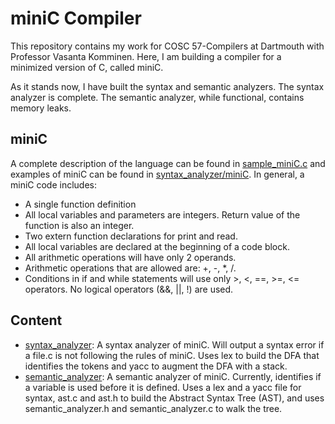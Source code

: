 # miniC Compiler
This repository contains my work for COSC 57-Compilers at Dartmouth with Professor Vasanta Komminen. Here, I am building a compiler for a minimized version of C, called miniC.

As it stands now, I have built the syntax and semantic analyzers. The syntax analyzer is complete. The semantic analyzer, while functional, contains memory leaks.

## miniC
A complete description of the language can be found in [sample_miniC.c](https://github.com/majdh98/miniC-Compiler/blob/main/sample_miniC.c) and examples of miniC can be found in [syntax_analyzer/miniC](https://github.com/majdh98/miniC-Compiler/tree/main/syntax_analyzer/miniC). In general, a miniC code includes:
- A single function definition
- All local variables and parameters are integers. Return value of the function is also an integer.
- Two extern function declarations for print and read.
- All local variables are declared at the beginning of a code block.
- All arithmetic operations will have only 2 operands.
- Arithmetic operations that are allowed are: +, -, *, /.
- Conditions in if and while statements will use only  >, <, ==, >=, <= operators. No logical operators (&&, ||, !) are used.

## Content
- [syntax_analyzer](https://github.com/majdh98/miniC-Compiler/tree/main/syntax_analyzer): A syntax analyzer of miniC. Will output a syntax error if a file.c is not following the rules of miniC. Uses lex to build the DFA that identifies the tokens and yacc to augment the DFA with a stack.
- [semantic_analyzer](https://github.com/majdh98/miniC-Compiler/tree/main/semantic_analyzer): A semantic analyzer of miniC. Currently, identifies if a variable is used before it is defined. Uses a lex and a yacc file for syntax, ast.c and ast.h to build the Abstract Syntax Tree (AST), and uses semantic_analyzer.h and semantic_analyzer.c to walk the tree.
